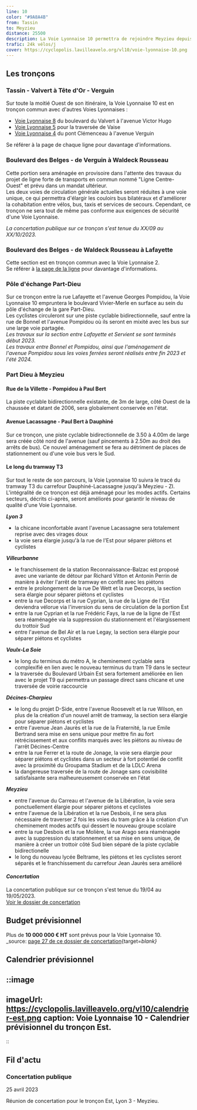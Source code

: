 ```yaml
---
line: 10
color: "#9A8A4B"
from: Tassin
to: Meyzieu
distance: 25500
description: La Voie Lyonnaise 10 permettra de rejoindre Meyzieu depuis Tassin en passant par Vaise, Lyon 6, la Part-Dieu, Dauphiné-Lacassagne, Grandclément, La Soie, et Décines-Charpieu. Il s'agira donc d'un itinéraire cyclable qui permettra de traverser la métropole de Lyon dans un axe Est-Ouest sur plus de 20km.
trafic: 24k vélos/j
cover: https://cyclopolis.lavilleavelo.org/vl10/voie-lyonnaise-10.png
---
```


## Les tronçons

### Tassin - Valvert à Tête d'Or - Verguin
Sur toute la moitié Ouest de son itinéraire, la Voie Lyonnaise 10 est en tronçon commun avec d'autres Voies Lyonnaises :
 - [Voie Lyonnaise 8](https://cyclopolis.fr/voie-lyonnaise-8) du boulevard du Valvert à l'avenue Victor Hugo
 - [Voie Lyonnaise 5](https://cyclopolis.fr/voie-lyonnaise-5) pour la traversée de Vaise
 - [Voie Lyonnaise 4](https://cyclopolis.fr/voie-lyonnaise-4) du pont Clémenceau à l'avenue Verguin

Se référer à la page de chaque ligne pour davantage d'informations.

### Boulevard des Belges - de Verguin à Waldeck Rousseau
Cette portion sera aménagée en provisoire dans l'attente des travaux du projet de ligne forte de transports en commun nommé "Ligne Centre-Ouest" et prévu dans un mandat ultérieur.  
Les deux voies de circulation générale actuelles seront réduites à une voie unique, ce qui permettra d'élargir les couloirs bus bilatéraux et d'améliorer la cohabitation entre vélos, bus, taxis et services de secours. Cependant, ce tronçon ne sera tout de même pas conforme aux exigences de sécurité d'une Voie Lyonnaise.

*La concertation publique sur ce tronçon s'est tenue du XX/09 au XX/10/2023.*

### Boulevard des Belges - de Waldeck Rousseau à Lafayette
Cette section est en tronçon commun avec la Voie Lyonnaise 2.  
Se référer à [la page de la ligne](https://cyclopolis.fr/voie-lyonnaise-2) pour davantage d'informations.

### Pôle d'échange Part-Dieu
Sur ce tronçon entre la rue Lafayette et l'avenue Georges Pompidou, la Voie Lyonnaise 10 empruntera le boulevard Vivier-Merle en surface au sein du pôle d'échange de la gare Part-Dieu.  
Les cyclistes circuleront sur une piste cyclable bidirectionnelle, sauf entre la rue de Bonnel et l'avenue Pompidou où ils seront en mixité avec les bus sur une large voie partagée.  
*Les travaux sur la section entre Lafayette et Servient se sont terminés début 2023.  
Les travaux entre Bonnel et Pompidou, ainsi que l'aménagement de l'avenue Pompidou sous les voies ferrées seront réalisés entre fin 2023 et l'été 2024.*

### Part Dieu à Meyzieu
#### Rue de la Villette - Pompidou à Paul Bert
La piste cyclable bidirectionnelle existante, de 3m de large, côté Ouest de la chaussée et datant de 2006, sera globalement conservée en l'état.

#### Avenue Lacassagne - Paul Bert à Dauphiné
Sur ce tronçon, une piste cyclable bidirectionnelle de 3.50 à 4.00m de large sera créée côté nord de l'avenue (sauf pincements à 2.50m au droit des arrêts de bus). Ce nouvel aménagement se fera au détriment de places de stationnement ou d'une voie bus vers le Sud.

#### Le long du tramway T3
Sur tout le reste de son parcours, la Voie Lyonnaise 10 suivra le tracé du tramway T3 du carrefour Dauphiné-Lacassagne jusqu'à Meyzieu - ZI. L'intégralité de ce tronçon est déjà aménagé pour les modes actifs. Certains secteurs, décrits ci-après, seront améliorés pour garantir le niveau de qualité d'une Voie Lyonnaise.

***Lyon 3***
 - la chicane inconfortable avant l'avenue Lacassagne sera totalement reprise avec des virages doux
 - la voie sera élargie jusqu'à la rue de l'Est pour séparer piétons et cyclistes

***Villeurbanne***
 - le franchissement de la station Reconnaissance-Balzac est proposé avec une variante de détour par Richard Vitton et Antonin Perrin de manière à éviter l'arrêt de tramway en conflit avec les piétons
 - entre le prolongement de la rue De Wett et la rue Decorps, la section sera élargie pour séparer piétons et cyclistes
 - entre la rue Decorps et la rue Cyprian, la rue de la Ligne de l'Est deviendra vélorue via l'inversion du sens de circulation de la portion Est
 - entre la rue Cyprian et la rue Frédéric Fays, la rue de la ligne de l'Est sera réaménagée via la suppression du stationnement et l'élargissement du trottoir Sud
 - entre l'avenue de Bel Air et la rue Legay, la section sera élargie pour séparer piétons et cyclistes

***Vaulx-La Soie***
 - le long du terminus du métro A, le cheminement cyclable sera complexifié en lien avec le nouveau terminus du tram T9 dans le secteur
 - la traversée du Boulevard Urbain Est sera fortement améliorée en lien avec le projet T9 qui permettra un passage direct sans chicane et une traversée de voirie raccourcie

***Décines-Charpieu***
 - le long du projet D-Side, entre l'avenue Roosevelt et la rue Wilson, en plus de la création d'un nouvel arrêt de tramway, la section sera élargie pour séparer piétons et cyclistes
 - entre l'avenue Jean Jaurès et la rue de la Fraternité, la rue Emile Bertrand sera mise en sens unique pour mettre fin au fort rétrécissement et aux conflits marqués avec les piétons au niveau de l'arrêt Décines-Centre
 - entre la rue Ferrer et la route de Jonage, la voie sera élargie pour séparer piétons et cyclistes dans un secteur à fort potentiel de conflit avec la proximité du Groupama Stadium et de la LDLC Arena
 - la dangereuse traversée de la route de Jonage sans covisibilité satisfaisante sera malheureusement conservée en l'état

***Meyzieu***
 - entre l'avenue du Carreau et l'avenue de la Libération, la voie sera ponctuellement élargie pour séparer piétons et cyclistes
 - entre l'avenue de la Libération et la rue Desbois, il ne sera plus nécessaire de traverser 2 fois les voies du tram grâce à la création d'un cheminement modes actifs qui dessert le nouveau groupe scolaire
 - entre la rue Desbois et la rue Molière, la rue Arago sera réaménagée avec la suppression du stationnement et sa mise en sens unique, de manière à créer un trottoir côté Sud bien séparé de la piste cyclable bidirectionelle
 - le long du nouveau lycée Beltrame, les piétons et les cyclistes seront séparés et le franchissement du carrefour Jean Jaurès sera amélioré

#### *Concertation*
La concertation publique sur ce tronçon s'est tenue du 19/04 au 19/05/2023.  
[Voir le dossier de concertation](https://jeparticipe.grandlyon.com/media/default/0001/01/0d412b496818cea0a801e3f6455861d2beb77d39.pdf)

## Budget prévisionnel

Plus de **10 000 000 € HT** sont prévus pour la Voie Lyonnaise 10.  
_source: [page 27 de ce dossier de concertation](https://jeparticipe.grandlyon.com/media/default/0001/01/0d412b496818cea0a801e3f6455861d2beb77d39.pdf){target=_blank}_


## Calendrier prévisionnel

::image
---
imageUrl: https://cyclopolis.lavilleavelo.org/vl10/calendrier-est.png
caption: Voie Lyonnaise 10 - Calendrier prévisionnel du tronçon Est.
---
::


## Fil d'actu

### Concertation publique
25 avril 2023

Réunion de concertation pour le tronçon Est, Lyon 3 - Meyzieu.
